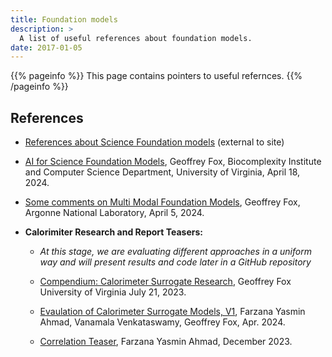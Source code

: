 ```yaml
---
title: Foundation models
description: >
  A list of useful references about foundation models.
date: 2017-01-05
---
```


{{% pageinfo %}}
This page contains pointers to useful refernces.
{{% /pageinfo %}}

## References

* [References about Science Foundation models](https://docs.google.com/document/d/1Wqw6MiAT0jJCOYes_cUiH5cxLPt05A0PZiH7NvAwRFI/edit?usp=sharing) (external to site)

* [AI for Science Foundation Models](https://docs.google.com/presentation/d/1Vb0-ZiWYTkmXb7-vCoXVhkWVWYDlgpPhr8Uf9VTE-S0/edit#slide=id.gaa79a2328f_0_577),
Geoffrey Fox, Biocomplexity Institute and Computer Science Department, University of Virginia, April 18, 2024.

* [Some comments on Multi Modal Foundation
  Models](https://docs.google.com/presentation/d/19ws2ijjIvNBE4eFqiuq6sBUzALwZAcIDMmXfHlq7jGw/edit?usp=sharing), Geoffrey Fox, Argonne National Laboratory, April 5, 2024.
 
* **Calorimiter Research and Report Teasers:**

  * *At this stage, we are evaluating different approaches in a uniform way and will present results and code later in a GitHub repository*

  * [Compendium: Calorimeter Surrogate Research](https://docs.google.com/document/d/19g0Avj9SYbVH7qSxoVUnnFKeGMuBdD9JCHVmBQB466M), Geoffrey Fox
  University of Virginia July 21, 2023.

  * [Evaulation of Calorimeter Surrogate Models,
  V1](https://github.com/sciencefmhub/sciencefmhub.github.io/raw/main/pubs/Evaluating_Calorimeter_Surrogate_Models_V1.pdf),
  Farzana Yasmin Ahmad, Vanamala Venkataswamy, Geoffrey Fox, Apr. 2024.
  
  * [Correlation Teaser](https://github.com/sciencefmhub/sciencefmhub.github.io/raw/main/pubs/CalorimeterCorrelations.pdf), Farzana Yasmin Ahmad, December 2023.

  
